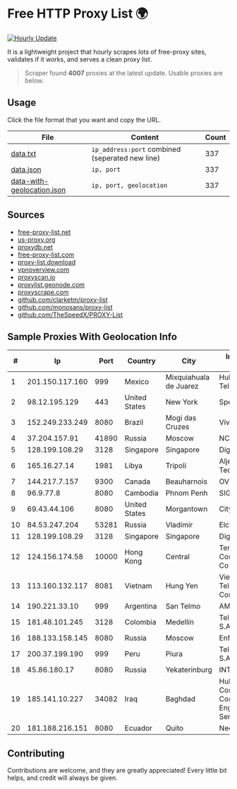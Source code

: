 
# Free HTTP Proxy List 🌍

[![Hourly Update](https://github.com/mertguvencli/http-proxy-list/actions/workflows/main.yml/badge.svg?branch=main)](https://github.com/mertguvencli/http-proxy-list/actions/workflows/main.yml)

It is a lightweight project that hourly scrapes lots of free-proxy sites, validates if it works, and serves a clean proxy list.

> Scraper found **4007** proxies at the latest update. Usable proxies are below.

## Usage

Click the file format that you want and copy the URL.


|File|Content|Count|
|----|-------|-----|
|[data.txt](https://raw.githubusercontent.com/mertguvencli/http-proxy-list/main/proxy-list/data.txt)|`ip_address:port` combined (seperated new line)|337|
|[data.json](https://raw.githubusercontent.com/mertguvencli/http-proxy-list/main/proxy-list/data.json)|`ip, port`|337|
|[data-with-geolocation.json](https://raw.githubusercontent.com/mertguvencli/http-proxy-list/main/proxy-list/data-with-geolocation.json)|`ip, port, geolocation`|337|

## Sources

* [free-proxy-list.net](https://free-proxy-list.net)
* [us-proxy.org](https://www.us-proxy.org)
* [proxydb.net](http://proxydb.net)
* [free-proxy-list.com](https://free-proxy-list.com/?page=&port=&type%5B%5D=http&type%5B%5D=https&up_time=0&search=Search)
* [proxy-list.download](https://www.proxy-list.download/HTTP)
* [vpnoverview.com](https://vpnoverview.com/privacy/anonymous-browsing/free-proxy-servers)
* [proxyscan.io](https://www.proxyscan.io)
* [proxylist.geonode.com](https://proxylist.geonode.com/api/proxy-list?limit=300&page=1&sort_by=lastChecked&sort_type=desc&protocols=http,https)
* [proxyscrape.com](https://api.proxyscrape.com/v2/?request=displayproxies&protocol=http&timeout=10000&country=all&ssl=all&anonymity=all)
* [github.com/clarketm/proxy-list](https://raw.githubusercontent.com/clarketm/proxy-list/master/proxy-list-raw.txt)
* [github.com/monosans/proxy-list](https://raw.githubusercontent.com/monosans/proxy-list/main/proxies/http.txt)
* [github.com/TheSpeedX/PROXY-List](https://raw.githubusercontent.com/TheSpeedX/PROXY-List/master/http.txt)


## Sample Proxies With Geolocation Info

|#|Ip|Port|Country|City|Internet Service Provider|
|-|--|----|-------|----|-------------------------|
|1|201.150.117.160|999|Mexico|Mixquiahuala de Juarez|Hulux Telecomunicaciones|
|2|98.12.195.129|443|United States|New York|Spectrum|
|3|152.249.233.249|8080|Brazil|Mogi das Cruzes|Vivo|
|4|37.204.157.91|41890|Russia|Moscow|NCNET|
|5|128.199.108.29|3128|Singapore|Singapore|DigitalOcean, LLC|
|6|165.16.27.14|1981|Libya|Tripoli|Aljeel Aljadeed For Technology|
|7|144.217.7.157|9300|Canada|Beauharnois|OVH SAS|
|8|96.9.77.8|8080|Cambodia|Phnom Penh|SIGROUPS|
|9|69.43.44.106|8080|United States|Morgantown|CityNet|
|10|84.53.247.204|53281|Russia|Vladimir|Elcom ISP|
|11|128.199.108.29|3128|Singapore|Singapore|DigitalOcean, LLC|
|12|124.156.174.58|10000|Hong Kong|Central|Tencent Cloud Computing (Beijing) Co|
|13|113.160.132.117|8081|Vietnam|Hung Yen|VietNam Post and Telecom Corporation|
|14|190.221.33.10|999|Argentina|San Telmo|AMX Argentina S.A.|
|15|181.48.101.245|3128|Colombia|Medellín|Telmex Colombia S.A.|
|16|188.133.158.145|8080|Russia|Moscow|Enforta-MSK|
|17|200.37.199.190|999|Peru|Piura|Telefonica del Peru S.A.A.|
|18|45.86.180.17|8080|Russia|Yekaterinburg|INTERNET-PRO|
|19|185.141.10.227|34082|Iraq|Baghdad|Hulum Almustakbal Company Communication Engineering and Services Ltd|
|20|181.188.216.151|8080|Ecuador|Quito|Nedetel S.A|



## Contributing

Contributions are welcome, and they are greatly appreciated! Every
little bit helps, and credit will always be given.

